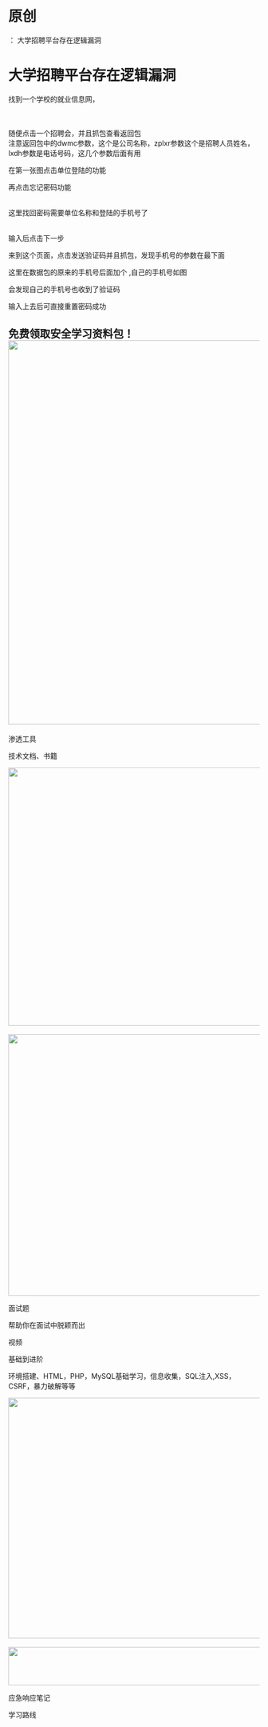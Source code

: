 # 原创
：  大学招聘平台存在逻辑漏洞

# 大学招聘平台存在逻辑漏洞

找到一个学校的就业信息网，<br/>  

<br/> 随便点击一个招聘会，并且抓包查看返回包<br/> 注意返回包中的dwmc参数，这个是公司名称，zplxr参数这个是招聘人员姓名，lxdh参数是电话号码，这几个参数后面有用

在第一张图点击单位登陆的功能

再点击忘记密码功能

<br/> 这里找回密码需要单位名称和登陆的手机号了

<br/> 输入后点击下一步

来到这个页面，点击发送验证码并且抓包，发现手机号的参数在最下面

这里在数据包的原来的手机号后面加个 ,自己的手机号如图

会发现自己的手机号也收到了验证码

输入上去后可直接重置密码成功

## **免费领取安全学习资料包！**<img alt="" height="768" src="https://img-blog.csdnimg.cn/e00eb8565b1d4e24b7b326a94b205e7a.png" width="1024"/>

渗透工具

技术文档、书籍

<img alt="" height="516" src="https://img-blog.csdnimg.cn/a76ea326376b44b088384d42eb2534a6.png" width="852"/> <img alt="" height="523" src="https://img-blog.csdnimg.cn/4d02ddb1189640dc9ae2e60d4a24c797.png" width="856"/>

面试题

帮助你在面试中脱颖而出

视频

基础到进阶

环境搭建、HTML，PHP，MySQL基础学习，信息收集，SQL注入,XSS，CSRF，暴力破解等等

<img alt="" height="481" src="https://img-blog.csdnimg.cn/ba0a62175997413ab956021298d4e526.png" width="694"/> <img alt="" height="77" src="https://img-blog.csdnimg.cn/3fc7a827b6af4ee19c5bb3790d39ca52.png" width="665"/>

应急响应笔记

学习路线

 
